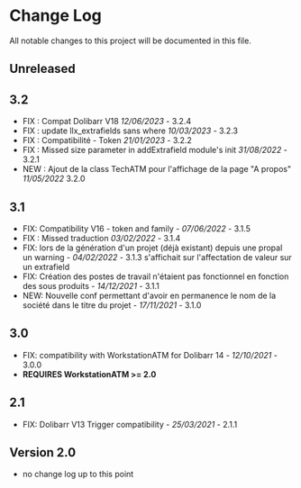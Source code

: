 # Change Log
All notable changes to this project will be documented in this file.

## Unreleased


## 3.2
- FIX : Compat Dolibarr V18 *12/06/2023* - 3.2.4
- FIX : update llx_extrafields sans where *10/03/2023* - 3.2.3
- FIX : Compatibilité - Token  *21/01/2023* - 3.2.2
- FIX : Missed size parameter in addExtrafield module's init *31/08/2022* - 3.2.1
- NEW : Ajout de la class TechATM pour l'affichage de la page "A propos" *11/05/2022* 3.2.0

## 3.1
- FIX: Compatibility V16 - token and family - *07/06/2022* - 3.1.5
- FIX : Missed traduction *03/02/2022* - 3.1.4
- FIX: lors de la génération d'un projet (déjà existant) depuis une propal un warning   - *04/02/2022* - 3.1.3
  s'affichait sur l'affectation de valeur sur un extrafield
- FIX: Création des postes de travail n'étaient pas fonctionnel en fonction des sous produits - *14/12/2021* - 3.1.1
- NEW: Nouvelle conf permettant d'avoir en permanence le nom de la société dans le titre du projet - *17/11/2021* - 3.1.0

## 3.0
- FIX: compatibility with WorkstationATM for Dolibarr 14 - *12/10/2021* - 3.0.0
- **REQUIRES WorkstationATM >= 2.0**

## 2.1
- FIX: Dolibarr V13 Trigger compatibility - *25/03/2021* - 2.1.1

## Version 2.0
- no change log up to this point

